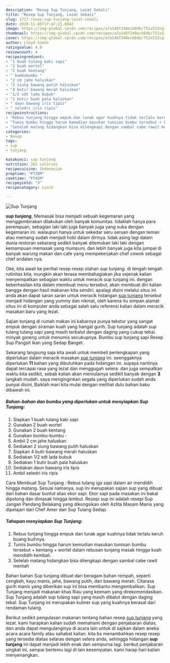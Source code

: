 ```yaml
---
description: "Resep Sup Tunjang, Lezat Sekali"
title: "Resep Sup Tunjang, Lezat Sekali"
slug: 1717-resep-sup-tunjang-lezat-sekali
date: 2020-11-05T17:47:21.694Z
image: https://img-global.cpcdn.com/recipes/a7a148f240ecb0db/751x532cq70/sup-tunjang-foto-resep-utama.jpg
thumbnail: https://img-global.cpcdn.com/recipes/a7a148f240ecb0db/751x532cq70/sup-tunjang-foto-resep-utama.jpg
cover: https://img-global.cpcdn.com/recipes/a7a148f240ecb0db/751x532cq70/sup-tunjang-foto-resep-utama.jpg
author: Lloyd Simon
ratingvalue: 4.8
reviewcount: 4
recipeingredient:
- "1 buah tulang kaki sapi"
- "2 buah wortel"
- "2 buah kentang"
- " bumbubumbu "
- "2 cm jahe haluskan"
- "2 siung bawang putih haluskan"
- "4 butir bawang merah haluskan"
- "1/2 sdt lada bubuk"
- "1 butir buah pala haluskan"
- " daun bawang iris tipis"
- " seledri iris ripis"
recipeinstructions:
- "Rebus tunjang hingga empuk dan lunak agar kuahnya tidak terlalu keruh buang buihnya."
- "Tumis bumbu hingga harum kemudian masukan tumisan bumbu tersebut + kentang + wortel dalam rebusan tunjang masak hingga kuah mendidih kembali."
- "Setelah matang hidangkan bisa dilengkapi dengan sambal cabe rawit mentah"
categories:
- Resep
tags:
- sup
- tunjang

katakunci: sup tunjang 
nutrition: 261 calories
recipecuisine: Indonesian
preptime: "PT30M"
cooktime: "PT45M"
recipeyield: "3"
recipecategory: Lunch

---
```



![Sup Tunjang](https://img-global.cpcdn.com/recipes/a7a148f240ecb0db/751x532cq70/sup-tunjang-foto-resep-utama.jpg)

<b><i>sup tunjang</i></b>, Memasak bisa menjadi sebuah kegemaran yang menggembirakan dilakukan oleh banyak komunitas. tidaklah hanya para perempuan, sebagian laki laki juga banyak juga yang suka dengan kegemaran ini. walaupun hanya untuk sekedar seru seruan dengan teman atau memang sudah menjadi hobi dalam dirinya. tidak asing lagi dalam dunia restoran sekarang sedikit banyak ditemukan laki laki dengan kemampuan memasak yang mumpuni, dan lebih banyak juga kita jumpai di banyak warung makan dan cafe yang mempekerjakan chef cowok sebagai chef andalan nya.

Oke, kita awali ke perihal resep resep olahan <i>sup tunjang</i>. di tengah tengah rutinitas kita, mungkin akan terasa membahagiakan jika sejenak kalian menyempatkan sebagian waktu untuk meracik sup tunjang ini. dengan keberhasilan kita dalam membuat menu tersebut, akan membuat diri kalian bangga dengan hasil makanan kita sendiri. apalagi disini melalui situs ini anda akan dapat saran saran untuk meracik hidangan <u>sup tunjang</u> tersebut menjadi hidangan yang yummy dan nikmat, oleh karena itu simpan alamat situs ini di komputer anda sebagai salah satu referensi kalian dalam meracik masakan baru yang lezat.

Sajian tunjang di rumah makan ini kabarnya punya tekstur yang sangat empuk dengan siraman kuah yang hangat gurih. Sup tunjang adalah sup tulang tulang sapi yang masih terbalut dengan daging yang cukup tebal. minyak goreng untuk menumis secukupnya. Bumbu sup tunjang sapi Resep Sup Pangsit Ikan yang Sedap Banget.


Sekarang langsung saja kita awali untuk membeli perlengkapan yang diperlukan dalam meracik masakan <u><i>sup tunjang</i></u> ini. seenggaknya diperlukan <b>11</b> bahan yang dibutuhkan pada hidangan ini. supaya nantinya dapat tercapai rasa yang lezat dan menggugah selera. dan juga sempatkan waktu kita sedikit, sebab kalian akan memulainya sedikit banyak dengan <b>3</b> langkah mudah. saya menginginkan segala yang diperlukan sudah anda punyai disini, Baiklah mari kita mulai dengan melihat dulu bahan baku dibawah ini.

<!--inarticleads1-->

##### Bahan-bahan dan bumbu yang diperlukan untuk menyiapkan Sup Tunjang:

1. Siapkan 1 buah tulang kaki sapi
1. Gunakan 2 buah wortel
1. Gunakan 2 buah kentang
1. Gunakan  bumbu-bumbu :
1. Ambil 2 cm jahe haluskan
1. Sediakan 2 siung bawang putih haluskan
1. Siapkan 4 butir bawang merah haluskan
1. Sediakan 1/2 sdt lada bubuk
1. Sediakan 1 butir buah pala haluskan
1. Sediakan  daun bawang iris tipis
1. Ambil  seledri iris ripis


Cara Membuat Sup Tunjang : Rebus tulang iga sapi dalam air mendidih hingga matang. Sesuai namanya, sup ini merupakan sajian sup yang dibuat dari bahan dasar buntut alias ekor sapi. Ekor sapi pada masakan ini bakal dipotong dan dimasak hingga lembut. Resepi sup ini adalah resepi Sup Jangan Pandang Belakang yang dikongsikan oleh Azlita Masam Manis yang dipelajari dari Chef Amer dan Sup Tulang Sedap. 

<!--inarticleads2-->

##### Tahapan menyiapkan Sup Tunjang:

1. Rebus tunjang hingga empuk dan lunak agar kuahnya tidak terlalu keruh buang buihnya.
1. Tumis bumbu hingga harum kemudian masukan tumisan bumbu tersebut + kentang + wortel dalam rebusan tunjang masak hingga kuah mendidih kembali.
1. Setelah matang hidangkan bisa dilengkapi dengan sambal cabe rawit mentah


Bahan bahan Sup tunjang dibuat dari beragam bahan rempah, seperti cengkeh, kayu manis, jahe, bawang putih, dan bawang merah. Citarasa gurih manis yang diberikan sup ini bisa membantu mengembalikan. Sup Tunjang menjadi makanan khas Riau yang keenam yang direkomendasikan. Sup Tunjang adalah sup tulang sapi yang masih dibalut dengan daging tebal. Sup Tunjang ini merupakan kuliner sup yang kuahnya berasal dari rendaman tulang. 

Berikut sedikit pengulasan makanan tentang bahan resep <u>sup tunjang</u> yang lezat. kami harapkan kalian sudah memahami dengan penjabaran diatas, dan anda dapat mengulanginya di acara lain untuk di sajikan dalam aneka acara acara family atau sahabat kalian. kita bs menambahkan resep resep yang tersedia diatas selaras dengan selera anda, sehingga hidangan <b>sup tunjang</b> ini dapat menjadi lebih enak dan sempurna lagi. berikut penjabaran singkat ini, sampai bertemu lagi di lain kesempatan. kami harap hari kalian menyenangkan.

